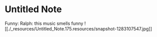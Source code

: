 # Untitled Note

Funny: Ralph: this music smells funny
![[./_resources/Untitled_Note.175.resources/snapshot-1283107547.jpg]]
